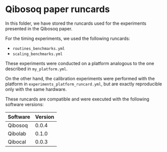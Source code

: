 # Qibosoq paper runcards

In this folder, we have stored the runcards used for the experiments presented in the Qibosoq paper.

For the timing experiments, we used the following runcards:
- `routines_benchmarks.yml`
- `scaling_benchmarks.yml`

These experiments were conducted on a platform analogous to the one described in `my_platform.yml`.

On the other hand, the calibration experiments were performed with the platform in `experiments_platform_runcard.yml`, but are exactly reproducible only with the same hardware.

These runcards are compatible and were executed with the following software versions:

| Software  | Version |
|-----------|---------|
| Qibosoq   | 0.0.4   |
| Qibolab   | 0.1.0   |
| Qibocal   | 0.0.3   |
